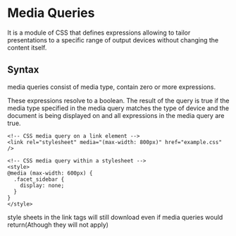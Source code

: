 # Media Queries

It is a module of CSS that defines expressions allowing to tailor presentations to a specific range of output devices without changing the content itself.

## Syntax
media queries consist of media type, contain zero or more expressions.

These expressions resolve to a boolean.
The result of the query is true if  the media type specified in  the media query matches the type of device and the document is being displayed on and all expressions in the media query are true.

```
<!-- CSS media query on a link element -->
<link rel="stylesheet" media="(max-width: 800px)" href="example.css" />

<!-- CSS media query within a stylesheet -->
<style>
@media (max-width: 600px) {
  .facet_sidebar {
    display: none;
  }
}
</style>
```

style sheets in the link tags will still download even if media queries would return(Athough they will not apply)
